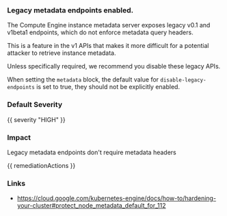 
### Legacy metadata endpoints enabled.

The Compute Engine instance metadata server exposes legacy v0.1 and v1beta1 endpoints, which do not enforce metadata query headers. 

This is a feature in the v1 APIs that makes it more difficult for a potential attacker to retrieve instance metadata. 

Unless specifically required, we recommend you disable these legacy APIs.

When setting the <code>metadata</code> block, the default value for <code>disable-legacy-endpoints</code> is set to true, they should not be explicitly enabled.

### Default Severity
{{ severity "HIGH" }}

### Impact
Legacy metadata endpoints don't require metadata headers

<!-- DO NOT CHANGE -->
{{ remediationActions }}

### Links
- https://cloud.google.com/kubernetes-engine/docs/how-to/hardening-your-cluster#protect_node_metadata_default_for_112
        